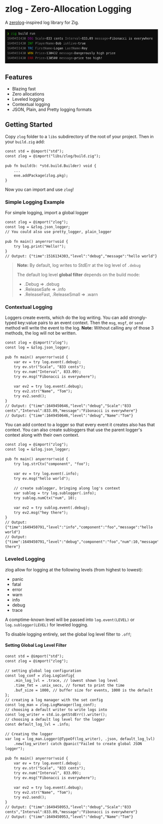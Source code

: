 # zlog - Zero-Allocation Logging
A [zerolog](https://github.com/rs/zerolog)-inspired log library for Zig.

![Pretty Logging Image](prettyLog.png)

## Features
 - Blazing fast
 - Zero allocations
 - Leveled logging
 - Contextual logging 
 - JSON, Plain, and Pretty logging formats

## Getting Started

Copy `zlog` folder to a `libs` subdirectory of the root of your project.
Then in your `build.zig` add:
```zig
const std = @import("std");
const zlog = @import("libs/zlog/build.zig");

pub fn build(b: *std.build.Builder) void {
    ...
    exe.addPackage(zlog.pkg);
}
```
Now you can import and use `zlog`!

### Simple Logging Example
For simple logging, import a global logger
```zig
const zlog = @import("zlog");
const log = &zlog.json_logger;
// You could also use pretty_logger, plain_logger 

pub fn main() anyerror!void {
    try log.print("Hello!");
}
// Output: {"time":1516134303,"level":"debug","message":"hello world"}
```
> **Note:** By default, log writes to StdErr at the log level of `.debug`
> 
> The default log level **global filter** depends on the build mode:
> - .Debug => .debug
> - .ReleaseSafe => .info
> - .ReleaseFast, .ReleaseSmall => .warn

### Contextual Logging
Loggers create events, which do the log writing.
You can add strongly-typed key:value pairs to an event context.
Then the `msg`, `msgf`, or `send` method will write the event to the log.
**Note:** Without calling any of those 3 methods, the log will not be written.

```zig
const zlog = @import("zlog");
const log = &zlog.json_logger;

pub fn main() anyerror!void {
    var ev = try log.event(.debug);
    try ev.str("Scale", "833 cents");
    try ev.num("Interval", 833.09);
    try ev.msg("Fibonacci is everywhere");

    var ev2 = try log.event(.debug);
    try ev2.str("Name", "Tom");
    try ev2.send();
}
// Output: {"time":1649450646,"level":"debug","Scale":"833 cents","Interval":833.09,"message":"Fibonacci is everywhere"}
// Output: {"time":1649450646,"level":"debug","Name":"Tom"}
```

You can add context to a logger so that every event it creates also has that context.
You can also create subloggers that use the parent logger's context along with their own context.

```zig
const zlog = @import("zlog");
const log = &zlog.json_logger;

pub fn main() anyerror!void {
    try log.strCtx("component", "foo");

    var ev = try log.event(.info);
    try ev.msg("hello world");

    // create sublogger, bringing along log's context 
    var sublog = try log.sublogger(.info);
    try sublog.numCtx("num", 10);

    var ev2 = try sublog.event(.debug);
    try ev2.msg("hey there");
}
// Output: {"time":1649450791,"level":"info","component":"foo","message":"hello world"}
// Output: {"time":1649450791,"level":"debug","component":"foo","num":10,"message":"hey there"}
```

### Leveled Logging

zlog allow for logging at the following levels (from highest to lowest):
- panic
- fatal
- error
- warn
- info
- debug
- trace

A comptime-known level will be passed into `log.event(LEVEL)` or `log.sublogger(LEVEL)`
for leveled logging.

To disable logging entirely, set the global log level filter to `.off`;

#### Setting Global Log Level Filter

```zig
const std = @import("std");
const zlog = @import("zlog");

// setting global log configuration
const log_conf = zlog.LogConfig{
    .min_log_lvl = .trace, // lowest shown log level
    .time_fmt = .unix_secs, // format to print the time
    .buf_size = 1000, // buffer size for events, 1000 is the default
};
// creating a log manager with the set config
const log_man = zlog.LogManager(log_conf);
// choosing a default writer to write logs into
const log_writer = std.io.getStdErr().writer();
// choosing a default log level for the logger
const default_log_lvl = .info;

// Creating the logger
var log = log_man.Logger(@TypeOf(log_writer), .json, default_log_lvl)
    .new(log_writer) catch @panic("Failed to create global JSON logger");

pub fn main() anyerror!void {
    var ev = try log.event(.debug);
    try ev.str("Scale", "833 cents");
    try ev.num("Interval", 833.09);
    try ev.msg("Fibonacci is everywhere");

    var ev2 = try log.event(.debug);
    try ev2.str("Name", "Tom");
    try ev2.send();
}
// Output: {"time":1649450953,"level":"debug","Scale":"833 cents","Interval":833.09,"message":"Fibonacci is everywhere"}
// Output: {"time":1649450953,"level":"debug","Name":"Tom"}
```

